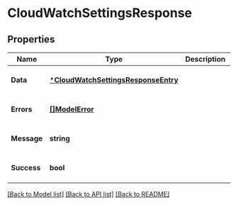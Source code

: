 # CloudWatchSettingsResponse

## Properties

| Name        | Type                                                                       | Description | Notes                        |
| ----------- | -------------------------------------------------------------------------- | ----------- | ---------------------------- |
| **Data**    | [***CloudWatchSettingsResponseEntry**](CloudWatchSettingsResponseEntry.md) |             | [optional] [default to null] |
| **Errors**  | [**[]ModelError**](Error.md)                                               |             | [optional] [default to null] |
| **Message** | **string**                                                                 |             | [optional] [default to null] |
| **Success** | **bool**                                                                   |             | [optional] [default to null] |

[[Back to Model list]](../README.md#documentation-for-models) [[Back to API list]](../README.md#documentation-for-api-endpoints) [[Back to README]](../README.md)
